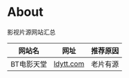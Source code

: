 # About

影视片源网站汇总

| 网站名 | 网址 | 推荐原因 |
| ------|------|---------- |
| BT电影天堂 | [ldytt.com](http://ldytt.com) | 老片有源 |

